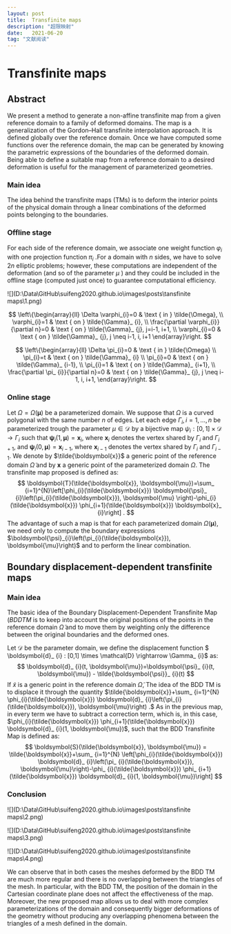```yaml
---
layout: post
title:  Transfinite maps
description: "超限映射"
date:   2021-06-20 
tag: "文献阅读"
---
```


<head>
    <script src="https://cdn.mathjax.org/mathjax/latest/MathJax.js?config=TeX-AMS-MML_HTMLorMML" type="text/javascript"></script>
    <script type="text/x-mathjax-config">
        MathJax.Hub.Config({
            tex2jax: {
            skipTags: ['script', 'noscript', 'style', 'textarea', 'pre'],
            inlineMath: [['$','$']]
            }
        });
    </script>
</head>

# Transfinite maps

## Abstract

We present a method to generate a non-affine transfinite map from a given reference domain to a family of deformed domains. The map is a generalization of the Gordon–Hall transfinite interpolation approach. It is defined globally over the reference domain. Once we have computed some functions over the reference domain, the map can be generated by knowing the parametric expressions of the boundaries of the deformed domain. Being able to define a suitable map from a reference domain to a desired deformation is useful for the management of parameterized geometries.

### Main idea

The idea behind the transfinite maps (TMs) is to deform the interior points of the physical domain through a linear combinations of the deformed points belonging to the boundaries.

### Offline stage

For each side of the reference domain, we associate one weight function $\varphi_i$ with one projection function $\pi_{i}$ .For a domain with $n$ sides, we have to solve $2n$ elliptic problems; however, these computations are independent of the deformation (and so of the parameter $\mu$ ) and they could be included in the offline stage (computed just once) to guarantee computational efficiency.

![](D:\Data\GitHub\suifeng2020.github.io\images\posts\tansfinite maps\1.png)

$$
\left\{\begin{array}{ll}
\Delta \varphi_{i}=0 & \text { in } \tilde{\Omega},  \\
\varphi_{i}=1 & \text { on } \tilde{\Gamma}_ {i}, \\
\frac{\partial \varphi_{i}}{\partial n}=0 & \text { on } \tilde{\Gamma}_ {j}, j=i-1, i+1, \\
\varphi_{i}=0 & \text { on } \tilde{\Gamma}_ {j}, j \neq i-1, i, i+1
\end{array}\right.
$$

$$
\left\{\begin{array}{ll}
\Delta \pi_{i}=0 & \text { in } \tilde{\Omega} \\
\pi_{i}=t & \text { on } \tilde{\Gamma}_ {i} \\
\pi_{i}=0 & \text { on } \tilde{\Gamma}_ {i-1}, \\
\pi_{i}=1 & \text { on } \tilde{\Gamma}_ {i+1}, \\
\frac{\partial \pi_ {i}}{\partial n}=0 & \text { on } \tilde{\Gamma}_ {j}, j \neq i-1, i, i+1,
\end{array}\right.
$$

### Online stage

Let $\Omega=\Omega(\boldsymbol{\mu})$ be a parameterized domain. We suppose that $\Omega$ is a curved polygonal with the same number $n$ of edges. Let each edge $\Gamma_{i}, i=1, \ldots, n$ be parameterized trough the parameter $\mu \in \mathcal{D}$ by a bijective map $\psi_{i}:[0,1] \times \mathcal{D} \rightarrow \Gamma_{i}$ such that $\boldsymbol{\psi}_ {i}(1, \boldsymbol{\mu})=\boldsymbol{x}_ {i}$, where $\boldsymbol{x}_ {i}$ denotes the vertex shared by $\Gamma_ {i}$ and $\Gamma_ {i+1}$, and $\boldsymbol{\psi}_ {i}(0, \boldsymbol{\mu})=\boldsymbol{x}_ {i-1}$, where $\boldsymbol{x}_ {i-1}$ denotes the vertex shared by $\Gamma_ {i}$ and $\Gamma_{i-1}$. We denote by $\tilde{\boldsymbol{x}}$ a generic point of the reference domain $\tilde{\Omega}$ and by $\boldsymbol{x}$ a generic point of the parameterized domain $\Omega$. The transfinite map proposed is defined as:
$$
\boldsymbol{T}(\tilde{\boldsymbol{x}}, \boldsymbol{\mu})=\sum_ {i=1}^{N}\left[\phi_{i}(\tilde{\boldsymbol{x}}) \boldsymbol{\psi}_ {i}\left(\pi_{i}(\tilde{\boldsymbol{x}}), \boldsymbol{\mu} \right)-\phi_{i}(\tilde{\boldsymbol{x}}) \phi_{i+1}(\tilde{\boldsymbol{x}}) \boldsymbol{x}_ {i}\right] .
$$
The advantage of such a map is that for each parameterized domain $\Omega(\boldsymbol{\mu})$, we need only to compute the boundary expressions $\boldsymbol{\psi}_{i}\left(\pi_{i}(\tilde{\boldsymbol{x}}), \boldsymbol{\mu}\right)$ and to perform the linear combination.

## Boundary displacement-dependent transfinite maps

### Main idea

The basic idea of the Boundary Displacement-Dependent Transfinite Map $(B D D T M$ is to keep into account the original positions of the points in the reference domain $\tilde{\Omega}$ and to move them by weighting only the difference between the original boundaries and the deformed ones. 

 Let $\mathcal{D}$ be the parameter domain, we define the displacement function $ \boldsymbol{d}_ {i} : [0,1] \times \mathcal{D} \rightarrow \Gamma_ {i}$ as:
$$
\boldsymbol{d}_ {i}(t, \boldsymbol{\mu})=\boldsymbol{\psi}_ {i}(t, \boldsymbol{\mu}) - \tilde{\boldsymbol{\psi}}_ {i}(t)
$$
If $\tilde{x}$ is a generic point in the reference domain $\tilde{\Omega}$,  The idea of the BDD TM is to displace it through the quantity $\tilde{\boldsymbol{x}}+\sum_ {i=1}^{N} \phi_{i}(\tilde{\boldsymbol{x}}) \boldsymbol{d}_ {i}\left(\pi_{i}(\tilde{\boldsymbol{x}}), \boldsymbol{\mu}\right) .$ As in the previous map, in every term we have to subtract a correction term, which is, in this case, $\phi_{i}(\tilde{\boldsymbol{x}}) \phi_{i+1}(\tilde{\boldsymbol{x}}) \boldsymbol{d}_ {i}(1, \boldsymbol{\mu})$, such that the BDD Transfinite Map is defined as:
$$
\boldsymbol{S}(\tilde{\boldsymbol{x}}, \boldsymbol{\mu}) = \tilde{\boldsymbol{x}}+\sum_ {i=1}^{N} \left[\phi_{i}(\tilde{\boldsymbol{x}}) \boldsymbol{d}_ {i}\left(\pi_ {i}(\tilde{\boldsymbol{x}}), \boldsymbol{\mu}\right)-\phi_ {i}(\tilde{\boldsymbol{x}}) \phi_ {i+1}(\tilde{\boldsymbol{x}}) \boldsymbol{d}_ {i}(1, \boldsymbol{\mu})\right]
$$

### Conclusion

![](D:\Data\GitHub\suifeng2020.github.io\images\posts\tansfinite maps\2.png)

![](D:\Data\GitHub\suifeng2020.github.io\images\posts\tansfinite maps\3.png)

![](D:\Data\GitHub\suifeng2020.github.io\images\posts\tansfinite maps\4.png)

We can observe that in both cases the meshes deformed by the BDD TM are much more regular and there is no overlapping between the triangles of the mesh. In particular, with the BDD TM, the position of the domain in the Cartesian coordinate plane does not affect the effectiveness of the map. Moreover, the new proposed map allows us to deal with more complex parameterizations of the domain and consequently bigger deformations of the geometry without producing any overlapping phenomena between the triangles of a mesh defined in the domain. 


